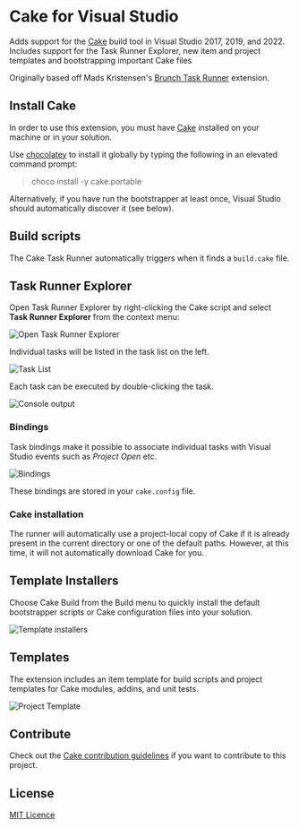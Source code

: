 # Cake for Visual Studio

Adds support for the [Cake](https://cakebuild.net/)
build tool in Visual Studio 2017, 2019, and 2022. Includes support for the Task Runner Explorer,
new item and project templates and bootstrapping important Cake files

Originally based off Mads Kristensen's [Brunch Task Runner](https://github.com/madskristensen/BrunchTaskRunner) extension.

## Install Cake

In order to use this extension, you must have
[Cake](https://cakebuild.net/) installed on your machine or in your solution.

Use [chocolatey](http://chocolatey.org/) to install it globally by
typing the following in an elevated command prompt:

>choco install -y cake.portable

Alternatively, if you have run the bootstrapper at least once, Visual Studio should automatically discover it (see below).

## Build scripts

The Cake Task Runner automatically triggers when it finds
a `build.cake` file.

## Task Runner Explorer

Open Task Runner Explorer by right-clicking the Cake script and select **Task Runner Explorer** from
the context menu:

![Open Task Runner Explorer](art/open-trx.png)

Individual tasks will be listed in the task list on the left.

![Task List](art/task-list.png)

Each task can be executed by double-clicking the task.

![Console output](art/console.png)

### Bindings

Task bindings make it possible to associate individual tasks
with Visual Studio events such as _Project Open_ etc.

![Bindings](art/bindings.png)

These bindings are stored in your `cake.config` file.

### Cake installation

The runner will automatically use a project-local copy of Cake if it is already present
in the current directory or one of the default paths.
However, at this time, it will not automatically download Cake for you.

## Template Installers

Choose Cake Build from the Build menu to quickly install the default bootstrapper scripts or Cake configuration files into your solution.

![Template installers](art/installers.png)

## Templates

The extension includes an item template for build scripts and project templates for Cake modules, addins, and unit tests.

![Project Template](art/templates.png)

## Contribute

Check out the [Cake contribution guidelines](https://cakebuild.net/docs/contributing/contribution-guidelines)
if you want to contribute to this project.

## License

[MIT Licence](LICENSE)
